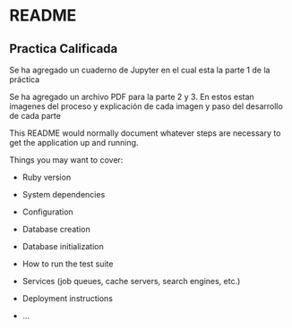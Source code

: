 # README

## Practica Calificada

Se ha agregado un cuaderno de Jupyter en el cual esta la parte 1 de la práctica

Se ha agregado un archivo PDF para la parte 2 y 3. En estos estan imagenes del proceso y explicación de cada imagen y paso del desarrollo de cada parte

This README would normally document whatever steps are necessary to get the
application up and running.

Things you may want to cover:

* Ruby version

* System dependencies

* Configuration

* Database creation

* Database initialization

* How to run the test suite

* Services (job queues, cache servers, search engines, etc.)

* Deployment instructions

* ...
